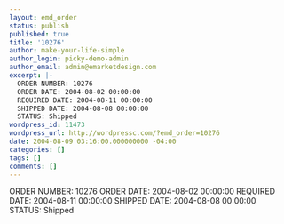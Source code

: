 ```yaml
---
layout: emd_order
status: publish
published: true
title: '10276'
author: make-your-life-simple
author_login: picky-demo-admin
author_email: admin@emarketdesign.com
excerpt: |-
  ORDER NUMBER: 10276
  ORDER DATE: 2004-08-02 00:00:00
  REQUIRED DATE: 2004-08-11 00:00:00
  SHIPPED DATE: 2004-08-08 00:00:00
  STATUS: Shipped
wordpress_id: 11473
wordpress_url: http://wordpressc.com/?emd_order=10276
date: 2004-08-09 03:16:00.000000000 -04:00
categories: []
tags: []
comments: []
---
```

ORDER NUMBER: 10276
ORDER DATE: 2004-08-02 00:00:00
REQUIRED DATE: 2004-08-11 00:00:00
SHIPPED DATE: 2004-08-08 00:00:00
STATUS: Shipped
